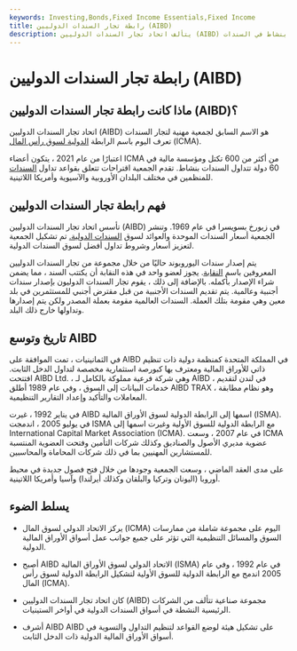 ```yaml
---
keywords: Investing,Bonds,Fixed Income Essentials,Fixed Income
title: رابطة تجار السندات الدوليين (AIBD)
description: يتألف اتحاد تجار السندات الدوليين (AIBD) من أكثر من 530 تكتلاً ومؤسسة مالية في 60 دولة تتداول بنشاط في السندات.
---
```


# رابطة تجار السندات الدوليين (AIBD)
## ماذا كانت رابطة تجار السندات الدوليين (AIBD)؟

اتحاد تجار السندات الدوليين (AIBD) هو الاسم السابق لجمعية مهنية لتجار السندات تعرف اليوم باسم الرابطة [الدولية لسوق رأس المال](/isma) (ICMA).

اعتبارًا من عام 2021 ، يتكون أعضاء ICMA من أكثر من 600 تكتل ومؤسسة مالية في 60 دولة تتداول السندات بنشاط. تقدم الجمعية اقتراحات تتعلق بقواعد تداول [السندات](/bond) للمنظمين في مختلف البلدان الأوروبية والآسيوية وأمريكا اللاتينية.

## فهم رابطة تجار السندات الدوليين

تأسس اتحاد تجار السندات الدوليين (AIBD) في زيورخ بسويسرا في عام 1969. وتنشر الجمعية أسعار السندات الموحدة والعوائد لسوق [السندات الدولية.](/eurobond) تم تشكيل الجمعية لتعزيز أسعار وشروط تداول أفضل لسوق السندات الدولية.

يتم إصدار سندات اليوروبوند حاليًا من خلال مجموعة من تجار السندات الدوليين المعروفين باسم [النقابة](/syndicate). يجوز لعضو واحد في هذه النقابة أن يكتتب السند ، مما يضمن شراء الإصدار بأكمله. بالإضافة إلى ذلك ، يقوم تجار السندات الدوليون بإصدار سندات أجنبية وعالمية. يتم تقديم السندات الأجنبية من قبل مقترض أجنبي للمستثمرين في بلد معين وهي مقومة بتلك العملة. السندات العالمية مقومة بعملة المصدر ولكن يتم إصدارها وتداولها خارج ذلك البلد.

## تاريخ وتوسع AIBD

في الثمانينيات ، تمت الموافقة على AIBD في المملكة المتحدة كمنظمة دولية ذات تنظيم ذاتي للأوراق المالية ومعترف بها كبورصة استثمارية مخصصة لتداول الدخل الثابت. افتتحت AIBD Ltd. ، وهي شركة فرعية مملوكة بالكامل لـ AIBD ، في لندن لتقديم خدمات البيانات إلى السوق ، وفي عام 1989 أطلق AIBD TRAX ، وهو نظام مطابقة المعاملات والتأكيد وإعداد التقارير التنظيمية.

في يناير 1992 ، غيرت AIBD اسمها إلى الرابطة الدولية لسوق الأوراق المالية (ISMA). في يوليو 2005 ، اندمجت ISMA مع الرابطة الدولية للسوق الأولية وغيرت اسمها إلى International Capital Market Association (ICMA). في عام 2007 ، وسعت ICMA عضوية مديري الأصول والصناديق وكذلك شركات التأمين وفتحت العضوية المنتسبة للمستشارين المهنيين بما في ذلك شركات المحاماة والمحاسبين.

على مدى العقد الماضي ، وسعت الجمعية وجودها من خلال فتح فصول جديدة في محيط أوروبا (اليونان وتركيا والبلقان وكذلك أيرلندا) وآسيا وأمريكا اللاتينية.

## يسلط الضوء

- يركز الاتحاد الدولي لسوق المال (ICMA) اليوم على مجموعة شاملة من ممارسات السوق والمسائل التنظيمية التي تؤثر على جميع جوانب عمل أسواق الأوراق المالية الدولية.

- أصبح AIBD الاتحاد الدولي لسوق الأوراق المالية (ISMA) في عام 1992 ، وفي عام 2005 اندمج مع الرابطة الدولية للسوق الأولية لتشكيل الرابطة الدولية لسوق رأس المال (ICMA).

- كان اتحاد تجار السندات الدوليين (AIBD) مجموعة صناعية تتألف من الشركات الرئيسية النشطة في أسواق السندات الدولية في أواخر الستينيات.

- أشرف AIBD AIBD على تشكيل هيئة لوضع القواعد لتنظيم التداول والتسوية في أسواق الأوراق المالية الدولية ذات الدخل الثابت.

